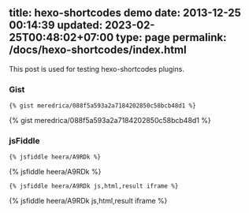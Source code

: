 title: hexo-shortcodes demo
date: 2013-12-25 00:14:39
updated: 2023-02-25T00:48:02+07:00
type: page
permalink: /docs/hexo-shortcodes/index.html
---

This post is used for testing hexo-shortcodes plugins.

### Gist

```nunjucks
{% gist meredrica/088f5a593a2a7184202850c58bcb48d1 %}
```

{% gist meredrica/088f5a593a2a7184202850c58bcb48d1 %}

### jsFiddle

```nunjucks
{% jsfiddle heera/A9RDk %}
```

{% jsfiddle heera/A9RDk %}

```nunjucks
{% jsfiddle heera/A9RDk js,html,result iframe %}
```

{% jsfiddle heera/A9RDk js,html,result iframe %}

